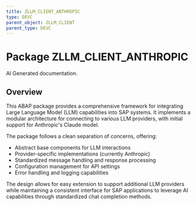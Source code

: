 ```yaml
---
title: ZLLM_CLIENT_ANTHROPIC
type: DEVC
parent_object: ZLLM_CLIENT
parent_type: DEVC
---
```


# Package ZLLM_CLIENT_ANTHROPIC

AI Generated documentation.

## Overview

This ABAP package provides a comprehensive framework for integrating Large Language Model (LLM) capabilities into SAP systems. It implements a modular architecture for connecting to various LLM providers, with initial support for Anthropic's Claude model.

The package follows a clean separation of concerns, offering:

- Abstract base components for LLM interactions
- Provider-specific implementations (currently Anthropic)
- Standardized message handling and response processing
- Configuration management for API settings
- Error handling and logging capabilities

The design allows for easy extension to support additional LLM providers while maintaining a consistent interface for SAP applications to leverage AI capabilities through standardized chat completion methods.
